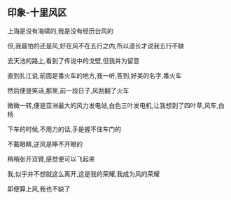 ## 印象-十里风区 ##

上海是没有海啸的,我是没有经历台风的

 

但,我最怕的还是风,好在风不在五行之内,所以道长才说我五行不缺

 

 

 

去天池的路上,看到了传说中的戈壁,但我并为留意

 

直到扎江说,前面是番火车的地方,我一听,答到,好美的名字,番火车

 

然后便是笑话,那里,前一段日子,风刮翻了火车

 

微微一转,便是亚洲最大的风力发电站,白色三叶发电机,让我想到了四叶草,风车,白杨

 

下车的时候,不用力的话,手是握不住车门的

 

不戴眼睛,逆风是睁不开眼的

 

稍稍张开双臂,感觉便可以飞起来

 

我,似乎并不想就这么离开,这是我的荣耀,我成为风的荣耀

 

即便算上风,我也不缺了

